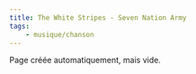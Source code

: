 ```yaml
---
title: The White Stripes - Seven Nation Army
tags:
    - musique/chanson
---
```


Page créée automatiquement, mais vide.
